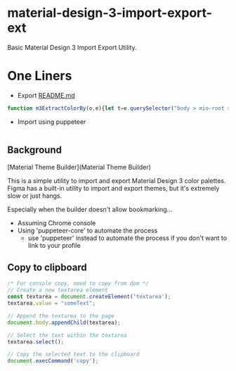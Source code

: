# material-design-3-import-export-ext
Basic Material Design 3 Import Export Utility. 

# One Liners
* Export [README.md](docs%2FREADME.md#export)
```js
function m3ExtractColorBy(o,e){let t=e.querySelector("body > mio-root > mio-theme-builder > theme-builder").shadowRoot.querySelector("main > root-page > custom-base").shadowRoot.querySelector("main > section.options > article > div:nth-child(2) > core-colors").shadowRoot.querySelector(`section > div.colors > div:nth-child(${o}) > core-color-input`).shadowRoot.querySelector("#root > color-input").shadowRoot.querySelector("div").getAttribute("style");return t.match(/--value: (.+?);/)[1]}const M3KeyToQueryIndex=[{key:"primary",i:1},{key:"secondary",i:2},{key:"tertiary",i:3},{key:"neutral",i:4}],themeColors={};for(const{key:o,i:e}of M3KeyToQueryIndex){let t=m3ExtractColorBy(e,document);themeColors[o]=t}console.log(themeColors);
```
* Import using puppeteer
```js

````

## Background
[Material Theme Builder](Material Theme Builder)

This is a simple utility to import and export Material Design 3 color palettes.
Figma has a built-in utility to import and export themes, but it's extremely slow or just hangs.

Especially when the builder doesn't allow bookmarking...

* Assuming Chrome console
* Using 'puppeteer-core' to automate the process
  * use 'puppeteer' instead to automate the process if you don't want to link to your profile

## Copy to clipboard
```js
/* For console copy, need to copy from dom */
// Create a new textarea element
const textarea = document.createElement('textarea');
textarea.value = "someText";

// Append the textarea to the page
document.body.appendChild(textarea);

// Select the text within the textarea
textarea.select();

// Copy the selected text to the clipboard
document.execCommand('copy');
```

